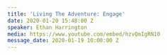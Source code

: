```yaml
---
title: 'Living The Adventure: Engage'
date: 2020-01-20 15:48:00 Z
speaker: Ethan Harrington
media: https://www.youtube.com/embed/hzvQmIgRN10
message_date: 2020-01-19 10:00:00 Z
---
```


